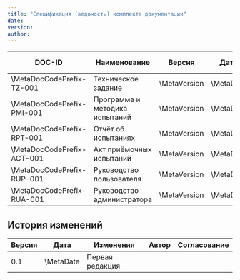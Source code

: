 ```yaml
---
title: "Спецификация (ведомость) комплекта документации"
date:
version:
author:
---
```


| DOC-ID                     | Наименование                   | Версия       | Дата      | Статус | Ответственный | Хранилище/Ссылка |
|----------------------------|--------------------------------|--------------|-----------|--------|---------------|------------------|
| \MetaDocCodePrefix-TZ-001  | Техническое задание            | \MetaVersion | \MetaDate | Драфт  |               |                  |
| \MetaDocCodePrefix-PMI-001 | Программа и методика испытаний | \MetaVersion | \MetaDate | Драфт  |               |                  |
| \MetaDocCodePrefix-RPT-001 | Отчёт об испытаниях            | \MetaVersion | \MetaDate | Драфт  |               |                  |
| \MetaDocCodePrefix-ACT-001 | Акт приёмочных испытаний       | \MetaVersion | \MetaDate | Драфт  |               |                  |
| \MetaDocCodePrefix-RUP-001 | Руководство пользователя       | \MetaVersion | \MetaDate | Драфт  |               |                  |
| \MetaDocCodePrefix-RUA-001 | Руководство администратора     | \MetaVersion | \MetaDate | Драфт  |               |                  |

## История изменений

| Версия | Дата      | Изменения       | Автор | Согласование |
|--------|-----------|-----------------|-------|--------------|
| 0.1    | \MetaDate | Первая редакция |       |              |
